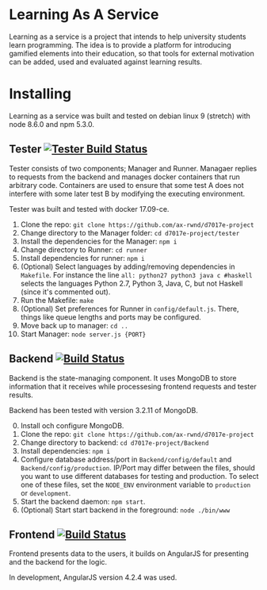 # Learning As A Service
Learning as a service is a project that intends to help university students learn programming. The idea is to provide a platform for introducing gamified elements into their education, so that tools for external motivation can be added, used and evaluated against learning results.

# Installing
Learning as a service was built and tested on debian linux 9 (stretch) with node 8.6.0 and npm 5.3.0.

## Tester [![Tester Build Status](http://130.240.5.119:8080/job/GPP-Tester-CI/badge/icon)](http://130.240.5.119:8080/job/GPP-Tester-CI/)

Tester consists of two components; Manager and Runner. Managaer replies to requests from the backend and manages docker containers that run arbitrary code. Containers are used to ensure that some test A does not interfere with some later test B by modifying the executing environment.

Tester was built and tested with docker 17.09-ce.

1. Clone the repo: `git clone https://github.com/ax-rwnd/d7017e-project`
2. Change directory to the Manager folder: `cd d7017e-project/tester`
  1. Install the dependencies for the Manager: `npm i`
  2. Change directory to Runner: `cd runner`
  3. Install dependencies for runner: `npm i`
3. (Optional) Select languages by adding/removing dependencies in `Makefile`. For instance the line `all: python27 python3 java c #haskell` selects the languages Python 2.7, Python 3, Java, C, but not Haskell (since it's commented out).
4. Run the Makefile: `make`
5. (Optional) Set preferences for Runner in `config/default.js`. There, things like queue lengths and ports may be configured.
6. Move back up to manager: `cd ..`
7. Start Manager: `node server.js {PORT}`

## Backend [![Build Status](http://130.240.5.119:8080/job/GPP-Backend-Dev-CI/badge/icon)](http://130.240.5.119:8080/job/GPP-Backend-Dev-CI/)

Backend is the state-managing component. It uses MongoDB to store information that it receives while processesing frontend requests and tester results.

Backend has been tested with version 3.2.11 of MongoDB.

0. Install och configure MongoDB.
1. Clone the repo: `git clone https://github.com/ax-rwnd/d7017e-project`
2. Change directory to backend: `cd d7017e-project/Backend`
3. Install dependencies: `npm i`
4. Configure database address/port in `Backend/config/default` and `Backend/config/production`. IP/Port may differ between the files, should you want to use different databases for testing and production. To select one of these files, set the `NODE_ENV` environment variable to  `production` or `development`.
5. Start the backend daemon: `npm start`.
  1. (Optional) Start start backend in the foreground: `node ./bin/www`

## Frontend [![Build Status](http://130.240.5.119:8080/job/GPP-Frontend-Dev-CI/badge/icon)](http://130.240.5.119:8080/job/GPP-Frontend-Dev-CI/)
Frontend presents data to the users, it builds on AngularJS for presenting and the backend for the logic.

In development, AngularJS version 4.2.4 was used.
